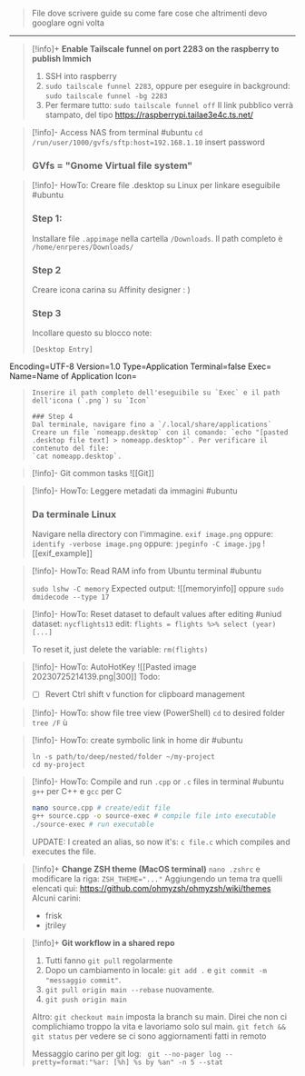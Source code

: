 > File dove scrivere guide su come fare cose che altrimenti devo googlare ogni volta

---
> [!info]+  **Enable Tailscale funnel on port 2283 on the raspberry to publish Immich** 
 > 1. SSH into raspberry 
 > 2. `sudo tailscale funnel 2283`, oppure per eseguire in background: `sudo tailscale funnel -bg 2283`
 > 3. Per fermare tutto: `sudo tailscale funnel off`
 > Il link pubblico verrà stampato, del tipo https://raspberrypi.tailae3e4c.ts.net/
 > 

>[!info]- Access NAS from terminal #ubuntu 
> `cd /run/user/1000/gvfs/sftp:host=192.168.1.10`
> insert password 
> ### GVfs = "Gnome Virtual file system"

>[!info]-  HowTo: Creare file .desktop su Linux per linkare eseguibile #ubuntu 
> ### Step 1: 
> Installare file `.appimage` nella cartella `/Downloads`. Il path completo è `/home/enrperes/Downloads/`
> ### Step 2
> Creare icona carina su Affinity designer : ) 
> ### Step 3
> Incollare questo su blocco note: 
> ```
> [Desktop Entry]
Encoding=UTF-8
Version=1.0
Type=Application
Terminal=false
Exec=
Name=Name of Application
Icon=
> ```
> Inserire il path completo dell'eseguibile su `Exec` e il path dell'icona (`.png`) su `Icon`
>
> ### Step 4 
> Dal terminale, navigare fino a `/.local/share/applications`
> Creare un file `nomeapp.desktop` con il comando: `echo "[pasted .desktop file text] > nomeapp.desktop"`. Per verificare il contenuto del file: 
> `cat nomeapp.desktop`. 

>[!info]-  Git common tasks 
> ![[Git]]

>[!info]-  HowTo: Leggere metadati da immagini #ubuntu 
> ### Da terminale Linux
> Navigare nella directory con l'immagine. 
> `exif image.png`
> oppure: 
> `identify -verbose image.png`
> oppure: 
> `jpeginfo -C image.jpg`
> ![[exif_example]]

>[!info]-  HowTo: Read RAM info from Ubuntu terminal #ubuntu
>
> `sudo lshw -C memory`
> Expected output: 
> ![[memoryinfo]]
> oppure 
> `sudo dmidecode --type 17`

>[!info]-  HowTo: Reset dataset to default values after editing #uniud 
> dataset: `nycflights13`
> edit: `flights = flights %>% select (year) [...]`
> 
> To reset it, just delete the variable: `rm(flights)`

>[!info]-  HowTo: AutoHotKey
> ![[Pasted image 20230725214139.png|300]]
> Todo: 
> - [ ] Revert Ctrl shift v function for clipboard management

> [!info]- HowTo: show file tree view (PowerShell)
> `cd` to desired folder
> `tree /F` 
ù

> [!info]- HowTo: create symbolic link in home dir #ubuntu 
> ```
> ln -s path/to/deep/nested/folder ~/my-project
> cd my-project 
> ```

> [!info]- HowTo: Compile and run `.cpp` or `.c` files in terminal #ubuntu 
> `g++` per C++ e `gcc` per C
> ```bash
> nano source.cpp # create/edit file 
> g++ source.cpp -o source-exec # compile file into executable
> ./source-exec # run executable
> ```
> UPDATE: 
> I created an alias, so now it's: `c file.c` which compiles and executes the file.

> [!info]+  **Change ZSH theme (MacOS terminal)** 
 > `nano .zshrc` e modificare la riga: 
 > `ZSH_THEME="..."`
 > Aggiungendo un tema tra quelli elencati qui: https://github.com/ohmyzsh/ohmyzsh/wiki/themes
 > Alcuni carini: 
 > - frisk
 > - jtriley

> [!info]+  **Git workflow in a shared repo** 
 > 1. Tutti fanno `git pull` regolarmente
>  2. Dopo un cambiamento in locale: `git add .` e `git commit -m "messaggio commit"`. 
>  3. `git pull origin main --rebase` nuovamente. 
>  4. `git push origin main` 
>  
>  Altro:
>  `git checkout main` imposta la branch su main. Direi che non ci complichiamo troppo la vita e lavoriamo solo sul main. 
>  `git fetch && git status` per vedere se ci sono aggiornamenti fatti in remoto
>  
>  Messaggio carino per git log: ` git --no-pager log --pretty=format:"%ar: [%h] %s by %an" -n 5 --stat`

